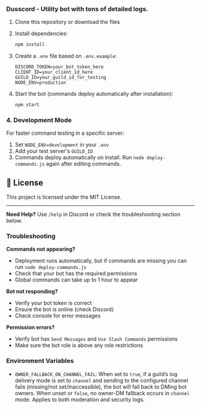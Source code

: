 ### Dusscord - Utility bot with tons of detailed logs.



1. Clone this repository or download the files
2. Install dependencies:
   ```bash
   npm install
   ```

3. Create a `.env` file based on `.env.example`:
   ```env
   DISCORD_TOKEN=your_bot_token_here
   CLIENT_ID=your_client_id_here
   GUILD_ID=your_guild_id_for_testing
   NODE_ENV=production
   ```

4. Start the bot (commands deploy automatically after installation):
   ```bash
   npm start
   ```

### 4. Development Mode
For faster command testing in a specific server:
1. Set `NODE_ENV=development` in your `.env`
2. Add your test server's `GUILD_ID`
3. Commands deploy automatically on install. Run `node deploy-commands.js` again after editing commands.


## 📄 License

This project is licensed under the MIT License.

---

**Need Help?** Use `/help` in Discord or check the troubleshooting section below.

### Troubleshooting

**Commands not appearing?**
- Deployment runs automatically, but if commands are missing you can run `node deploy-commands.js`
- Check that your bot has the required permissions
- Global commands can take up to 1 hour to appear

**Bot not responding?**
- Verify your bot token is correct
- Ensure the bot is online (check Discord)
- Check console for error messages

**Permission errors?**
- Verify bot has `Send Messages` and `Use Slash Commands` permissions
- Make sure the bot role is above any role restrictions

### Environment Variables

- `OWNER_FALLBACK_ON_CHANNEL_FAIL`: When set to `true`, if a guild’s log delivery mode is set to `channel` and sending to the configured channel fails (missing/not set/inaccessible), the bot will fall back to DMing bot owners. When unset or `false`, no owner-DM fallback occurs in `channel` mode. Applies to both moderation and security logs.
